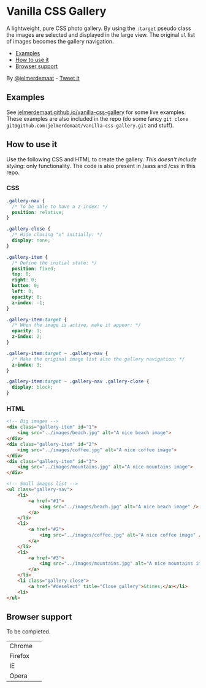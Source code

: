 Vanilla CSS Gallery
===================

A lightweight, pure CSS photo gallery. By using the `:target` pseudo class the images are selected and displayed in the large view. The original `ul` list of images becomes the gallery navigation.

 * [Examples](#examples)
 * [How to use it](#how-to-use-it)
 * [Browser support](#browser-support)

By [@jelmerdemaat](https://twitter.com/jelmerdemaat) - [Tweet it](https://twitter.com/share?url=http:%2F%2Fjelmerdemaat.github.io%2Fvanilla-css-gallery&via=jelmerdemaat&related=jelmerdemaat&text=Vanilla+CSS+Gallery:+a+lightweight,+CSS-only+image+gallery)

## Examples
See [jelmerdemaat.github.io/vanilla-css-gallery](http://jelmerdemaat.github.io/vanilla-css-gallery/) for some live examples. These examples are also included in the repo (do some fancy `git clone git@github.com:jelmerdemaat/vanilla-css-gallery.git` and stuff).


## How to use it
Use the following CSS and HTML to create the gallery. *This doesn't include styling*: only functionality. The code is also present in /sass and /css in this repo.

### CSS
```css
.gallery-nav {
  /* To be able to have a z-index: */
  position: relative;
}

.gallery-close {
  /* Hide closing "x" initially: */
  display: none;
}

.gallery-item {
  /* Define the initial state: */
  position: fixed;
  top: 0;
  right: 0;
  bottom: 0;
  left: 0;
  opacity: 0;
  z-index: -1;
}

.gallery-item:target {
  /* When the image is active, make it appear: */
  opacity: 1;
  z-index: 2;
}

.gallery-item:target ~ .gallery-nav {
  /* Make the original image list also the gallery navigation: */
  z-index: 3;
}

.gallery-item:target ~ .gallery-nav .gallery-close {
  display: block;
}

```

### HTML

```html
<!-- Big images -->
<div class="gallery-item" id="1">
	<img src="../images/beach.jpg" alt="A nice beach image">
</div>
<div class="gallery-item" id="2">
	<img src="../images/coffee.jpg" alt="A nice coffee image">
</div>
<div class="gallery-item" id="3">
	<img src="../images/mountains.jpg" alt="A nice mountains image">
</div>

<!-- Small images list -->
<ul class="gallery-nav">
	<li>
		<a href="#1">
			<img src="../images/beach.jpg" alt="A nice beach image" />
		</a>
	</li>
	<li>
		<a href="#2">
			<img src="../images/coffee.jpg" alt="A nice coffee image" />
		</a>
	</li>
	<li>
		<a href="#3">
			<img src="../images/mountains.jpg" alt="A nice mountains image" />
		</a>
	</li>
	<li class="gallery-close">
		<a href="#deselect" title="Close gallery">&times;</a></li>
	<li>
</ul>

```

## Browser support

To be completed.

<table>
	<tr>
		<td>Chrome</td>
		<td></td>
	</tr>
	<tr>
		<td>Firefox</td>
		<td></td>
	</tr>
	<tr>
		<td>IE</td>
		<td></td>
	</tr>
	<tr>
		<td>Opera</td>
		<td></td>
	</tr>
</table>